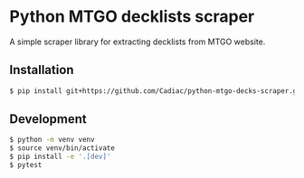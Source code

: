 # Python MTGO decklists scraper

A simple scraper library for extracting decklists from MTGO website.

## Installation

```bash
$ pip install git+https://github.com/Cadiac/python-mtgo-decks-scraper.git
```

## Development

```bash
$ python -m venv venv
$ source venv/bin/activate
$ pip install -e '.[dev]'
$ pytest
```
